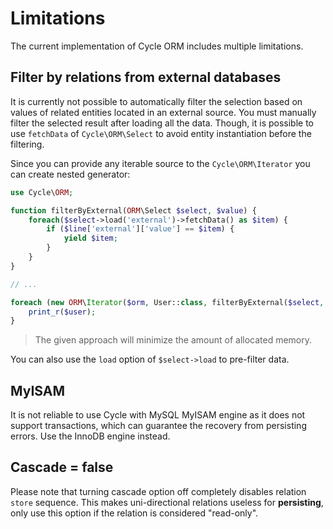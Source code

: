 # Limitations

The current implementation of Cycle ORM includes multiple limitations.

## Filter by relations from external databases

It is currently not possible to automatically filter the selection based on values of related entities located in an
external source. You must manually filter the selected result after loading all the data. Though, it is possible to
use `fetchData` of `Cycle\ORM\Select` to avoid entity instantiation before the filtering.

Since you can provide any iterable source to the `Cycle\ORM\Iterator` you can create nested generator:

```php
use Cycle\ORM;

function filterByExternal(ORM\Select $select, $value) {
    foreach($select->load('external')->fetchData() as $item) {
        if ($line['external']['value'] == $item) {
            yield $item;
        }
    }
}

// ...

foreach (new ORM\Iterator($orm, User::class, filterByExternal($select, $value)) as $user) {
    print_r($user);
}
```

> The given approach will minimize the amount of allocated memory.

You can also use the `load` option of `$select->load` to pre-filter data.

## MyISAM

It is not reliable to use Cycle with MySQL MyISAM engine as it does not support transactions, which can guarantee the
recovery from persisting errors. Use the InnoDB engine instead.

## Cascade = false

Please note that turning cascade option off completely disables relation `store` sequence. This makes uni-directional
relations useless for **persisting**, only use this option if the relation is considered "read-only".
